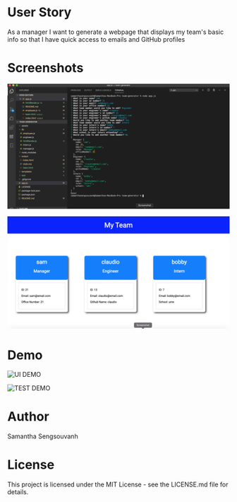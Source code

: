 # User Story


As a manager
I want to generate a webpage that displays my team's basic info
so that I have quick access to emails and GitHub profiles

# Screenshots

![UI SCREENSHOT](./assets/team-gen-term-screenshot.png)

![UI SCREENSHOT](./assets/team-generator-screenshot.png)

# Demo

![UI DEMO](./assets/team-generator-demo.gif)

![TEST DEMO](./assets/test.gif)

# Author

Samantha Sengsouvanh

# License

This project is licensed under the MIT License - see the LICENSE.md file for details.
